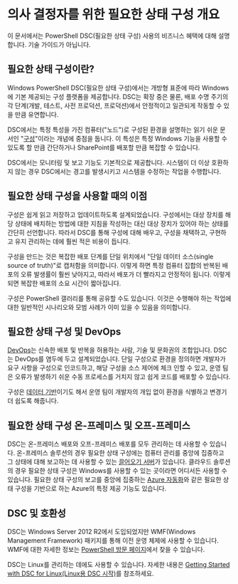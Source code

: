 # 의사 결정자를 위한 필요한 상태 구성 개요 #

이 문서에서는 PowerShell DSC(필요한 상태 구성) 사용의 비즈니스 혜택에 대해 설명합니다. 기술 가이드가 아닙니다.

## 필요한 상태 구성이란? ##

Windows PowerShell DSC(필요한 상태 구성)에서는 개방형 표준에 따라 Windows에 기본 제공되는 구성 플랫폼을 제공합니다. DSC는 확장 중은 물론, 배포 수명 주기의 각 단계(개발, 테스트, 사전 프로덕션, 프로덕션)에서 안정적이고 일관되게 작동할 수 있을 만큼 유연합니다. 

DSC에서는 특정 특성을 가진 컴퓨터("노드")로 구성된 환경을 설명하는 읽기 쉬운 문서인 "[구성](https://msdn.microsoft.com/en-us/powershell/dsc/configurations)"이라는 개념에 중점을 둡니다. 이 특성은 특정 Windows 기능을 사용할 수 있도록 할 만큼 간단하거나 SharePoint를 배포할 만큼 복잡할 수 있습니다. 

DSC에서는 모니터링 및 보고 기능도 기본적으로 제공합니다. 시스템이 더 이상 호환하지 않는 경우 DSC에서는 경고를 발생시키고 시스템을 수정하는 작업을 수행합니다. 

## 필요한 상태 구성을 사용할 때의 이점 ##

구성은 쉽게 읽고 저장하고 업데이트하도록 설계되었습니다. 구성에서는 대상 장치를 해당 상태에 배치하는 방법에 대한 지침을 작성하는 대신 대상 장치가 있어야 하는 상태를 간단히 선언합니다. 따라서 DSC를 통해 구성에 대해 배우고, 구성을 채택하고, 구현하고 유지 관리하는 데에 훨씬 적은 비용이 듭니다. 

구성을 만드는 것은 복잡한 배포 단계를 단일 위치에서 "단일 데이터 소스(single source of truth)"로 캡처함을 의미합니다. 이렇게 하면 특정 컴퓨터 집합의 반복된 배포의 오류 발생률이 훨씬 낮아지고, 따라서 배포가 더 빨라지고 안정적이 됩니다. 이렇게 되면 복잡한 배포의 소요 시간이 짧아집니다.

구성은 PowerShell 갤러리를 통해 공유할 수도 있습니다. 이것은 수행해야 하는 작업에 대한 일반적인 시나리오와 모범 사례가 이미 있을 수 있음을 의미합니다.


## 필요한 상태 구성 및 DevOps ##

[DevOps](http://blogs.technet.com/b/ashleymcglone/archive/2015/11/20/devops-for-n00bs-ie-windows-people.aspx)는 신속한 배포 및 반복을 허용하는 사람, 기술 및 문화권의 조합입니다. DSC는 DevOps를 염두에 두고 설계되었습니다. 단일 구성으로 환경을 정의하면 개발자가 요구 사항을 구성으로 인코드하고, 해당 구성을 소스 제어에 체크 인할 수 있고, 운영 팀은 오류가 발생하기 쉬운 수동 프로세스를 거치지 않고 쉽게 코드를 배포할 수 있습니다. 

구성은 [데이터 기반](https://msdn.microsoft.com/en-us/powershell/dsc/configdata)이기도 해서 운영 팀이 개발자의 개입 없이 환경을 식별하고 변경기 더 쉽도록 해줍니다. 

## 필요한 상태 구성 온-프레미스 및 오프-프레미스 ##

DSC는 온-프레미스 배포와 오프-프레미스 배포를 모두 관리하는 데 사용할 수 있습니다. 온-프레미스 솔루션의 경우 필요한 상태 구성에는 컴퓨터 관리를 중앙에 집중하고 그 상태에 대해 보고하는 데 사용할 수 있는 [끌어오기 서버](https://msdn.microsoft.com/en-us/powershell/dsc/pullserver)가 있습니다. 클라우드 솔루션의 경우 필요한 상태 구성은 Windows를 사용할 수 있는 곳이라면 어디서든 사용할 수 있습니다. 필요한 상태 구성의 보고를 중앙에 집중하는 [Azure 자동화](https://azure.microsoft.com/en-us/documentation/services/automation/)와 같은 필요한 상태 구성을 기반으로 하는 Azure의 특정 제공 기능도 있습니다. 

## DSC 및 호환성 ##

DSC는 Windows Server 2012 R2에서 도입되었지만 WMF(Windows Management Framework) 패키지를 통해 이전 운영 체제에 사용할 수 있습니다. WMF에 대한 자세한 정보는 [PowerShell 방문 페이지](https://msdn.microsoft.com/en-us/powershell/)에서 찾을 수 있습니다. 

DSC는 Linux를 관리하는 데에도 사용할 수 있습니다. 자세한 내용은 [Getting Started with DSC for Linux(Linux용 DSC 시작)](https://msdn.microsoft.com/en-us/powershell/dsc/lnxgettingstarted)를 참조하세요.<!--HONumber=Feb16_HO4-->
